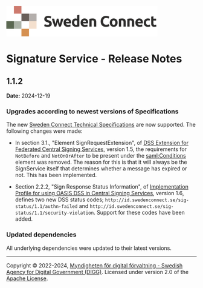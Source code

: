 ![Logo](images/sweden-connect.png)

# Signature Service - Release Notes

## 1.1.2

**Date:** 2024-12-19

### Upgrades according to newest versions of Specifications

The new [Sweden Connect Technical Specifications](https://docs.swedenconnect.se/technical-framework/december-2024/index.html) are now supported. The following changes were made:

- In section 3.1., "Element SignRequestExtension", of [DSS Extension for Federated Central Signing Services](https://docs.swedenconnect.se/technical-framework/latest/09_-_DSS_Extension_for_Federated_Signing_Services.html), version 1.5, the requirements for `NotBefore` and `NotOnOrAfter` to be present under the <saml:Conditions> element was removed. The reason for this is that it will always be the SignService itself that determines whether a message has expired or not. This has been implemented.

- Section 2.2.2, "Sign Response Status Information", of [Implementation Profile for using OASIS DSS in Central Signing Services](https://docs.swedenconnect.se/technical-framework/latest/07_-_Implementation_Profile_for_using_DSS_in_Central_Signing_Services.html), version 1.6, defines two new DSS status codes; `http://id.swedenconnect.se/sig-status/1.1/authn-failed` and `http://id.swedenconnect.se/sig-status/1.1/security-violation`. Support for these codes have been added.

### Updated dependencies

All underlying dependencies were updated to their latest versions.

-----

Copyright &copy; 2022-2024, [Myndigheten för digital förvaltning - Swedish Agency for Digital Government (DIGG)](http://www.digg.se). Licensed under version 2.0 of the [Apache License](http://www.apache.org/licenses/LICENSE-2.0).
